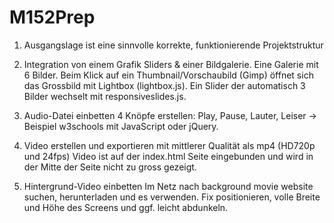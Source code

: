 # M152Prep

1. 	Ausgangslage ist eine sinnvolle korrekte, funktionierende Projektstruktur

2. 	Integration von einem Grafik Sliders & einer Bildgalerie.
	Eine Galerie mit 6 Bilder. Beim Klick auf ein Thumbnail/Vorschaubild (Gimp) öffnet sich das Grossbild mit Lightbox (lightbox.js).
	Ein Slider der automatisch 3 Bilder wechselt mit responsiveslides.js.

3. 	Audio-Datei einbetten
	4 Knöpfe erstellen: Play, Pause, Lauter, Leiser -> Beispiel w3schools mit JavaScript oder jQuery.

4. 	Video erstellen und exportieren mit mittlerer Qualität als mp4 (HD720p und 24fps)
	Video ist auf der index.html Seite eingebunden und wird in der Mitte der Seite nicht zu gross gezeigt.

5. 	Hintergrund-Video einbetten
	Im Netz nach background movie website suchen, herunterladen und es verwenden.
	Fix positionieren, volle Breite und Höhe des Screens und ggf. leicht abdunkeln.